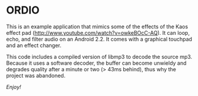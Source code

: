 ORDIO
==============

This is an example application that mimics some of the effects of the Kaos effect pad (http://www.youtube.com/watch?v=owkeBOcC-AQ). It can loop, echo, and filter audio on an Android 2.2. It comes with a graphical touchpad and an effect changer. 

This code includes a compiled version of libmp3 to decode the source mp3. Because it uses a software decoder, the buffer can become unwieldy and degrades quality after a minute or two (> 43ms behind), thus why the project was abandoned.  

*Enjoy!*
